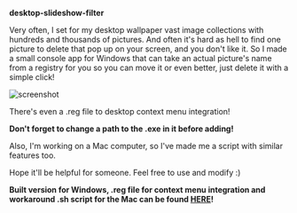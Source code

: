 **desktop-slideshow-filter**

Very often, I set for my desktop wallpaper vast image collections with hundreds and thousands of pictures. And often it's hard as hell to find one picture to delete that pop up on your screen, and you don't like it. So I made a small console app for Windows that can take an actual picture's name from a registry for you so you can move it or even better, just delete it with a simple click!

![screenshot](https://raw.githubusercontent.com/wiki/ManeFunction/desktop-slideshow-filter/Screenshot.png)

There's even a .reg file to desktop context menu integration!

**Don't forget to change a path to the .exe in it before adding!**

Also, I'm working on a Mac computer, so I've made me a script with similar features too.

Hope it'll be helpful for someone. Feel free to use and modify :)

**Built version for Windows, .reg file for context menu integration and workaround .sh script for the Mac can be found [HERE](https://github.com/ManeFunction/desktop-slideshow-filter/releases)!**
